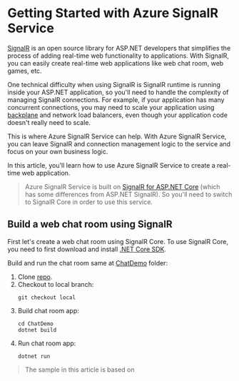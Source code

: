 # Getting Started with Azure SignalR Service

[SignalR](https://www.asp.net/signalr) is an open source library for ASP.NET developers that simplifies the process of adding real-time web functionality to applications. With SignalR, you can easily create real-time web applications like web chat room, web games, etc.

One technical difficulty when using SignalR is SignalR runtime is running inside your ASP.NET application, so you'll need to handle the complexity of managing SignalR connections. For example, if your application has many concurrent connections, you may need to scale your application using [backplane](https://docs.microsoft.com/en-us/aspnet/signalr/overview/performance/scaleout-in-signalr) and network load balancers, even though your application code doesn't really need to scale.

This is where Azure SignalR Service can help. With Azure SignalR Service, you can leave SignalR and connection management logic to the service and focus on your own business logic.

In this article, you'll learn how to use Azure SignalR Service to create a real-time web application.

> Azure SignalR Service is built on [SignalR for ASP.NET Core](https://github.com/aspnet/SignalR) (which has some differences from ASP.NET SignalR). So you'll need to switch to SignalR Core in order to use this service.

## Build a web chat room using SignalR
First let's create a web chat room using SignalR Core. To use SignalR Core, you need to first download and install [.NET Core SDK](https://www.microsoft.com/net/learn/get-started).

Build and run the chat room same at [ChatDemo](ChatDemo) folder:
1. Clone [repo]().
2. Checkout to local branch:
   ```
   git checkout local
   ```
3. Build chat room app:
   ```
   cd ChatDemo
   dotnet build
   ```
4. Run chat room app:
   ```
   dotnet run
   ```



> The sample in this article is based on 